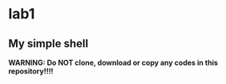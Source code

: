 # lab1
## My simple shell
**WARNING: Do NOT clone, download or copy any codes in this repository!!!!** 
